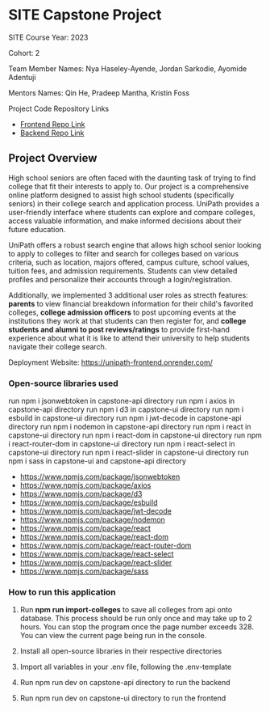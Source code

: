 
# SITE Capstone Project

SITE Course Year: 2023

Cohort: 2

Team Member Names: Nya Haseley-Ayende, Jordan Sarkodie, Ayomide Adentuji

Mentors Names: Qin He, Pradeep Mantha, Kristin Foss

Project Code Repository Links

- [Frontend Repo Link](https://unipath-frontend.onrender.com)
- [Backend Repo Link](https://unipath-backend.onrender.com)

## Project Overview

High school seniors are often faced with the daunting task of trying to find college that fit their interests to apply to. Our project is a comprehensive online platform designed to assist high school students (specifically seniors) in their college search and application process. UniPath provides a user-friendly interface where students can explore and compare colleges, access valuable information, and make informed decisions about their future education.

UniPath offers a robust search engine that allows high school senior looking to apply to colleges to filter and search for colleges based on various criteria, such as location, majors offered, campus culture, school values, tuition fees, and admission requirements. Students can view detailed profiles and personalize their accounts through a login/registration. 

Additionally, we implemented 3 additional user roles as strecth features: **parents** to view financial breakdown information for their child's favorited colleges, **college admission officers** to post upcoming events at the institutions they work at that students can then register for, and **college students and alumni to post reviews/ratings** to provide first-hand experience about what it is like to attend their university to help students navigate their college search.

Deployment Website: https://unipath-frontend.onrender.com/

### Open-source libraries used
run npm i jsonwebtoken in capstone-api directory
run npm i axios in capstone-api directory
run npm i d3 in capstone-ui directory
run npm i esbuild in capstone-ui directory
run npm i jwt-decode in capstone-api directory
run npm i nodemon in capstone-api directory
run npm i react in capstone-ui directory
run npm i react-dom in capstone-ui directory
run npm i react-router-dom in capstone-ui directory
run npm i react-select in capstone-ui directory
run npm i react-slider in capstone-ui directory
run npm i sass in capstone-ui and capstone-api directory

- https://www.npmjs.com/package/jsonwebtoken
- https://www.npmjs.com/package/axios
- https://www.npmjs.com/package/d3
- https://www.npmjs.com/package/esbuild
- https://www.npmjs.com/package/jwt-decode
- https://www.npmjs.com/package/nodemon
- https://www.npmjs.com/package/react
- https://www.npmjs.com/package/react-dom
- https://www.npmjs.com/package/react-router-dom
- https://www.npmjs.com/package/react-select
- https://www.npmjs.com/package/react-slider
- https://www.npmjs.com/package/sass

### How to run this application

1. Run **npm run import-colleges** to save all colleges from api onto database. 
This process should be run only once and may take up to 2 hours. You can stop
the program once the page number exceeds 328. You can view the current page 
being run in the console.

2. Install all open-source libraries in their respective directories

3. Import all variables in your .env file, following the .env-template

4. Run npm run dev on capstone-api directory to run the backend

5. Run npm run dev on capstone-ui directory to run the frontend